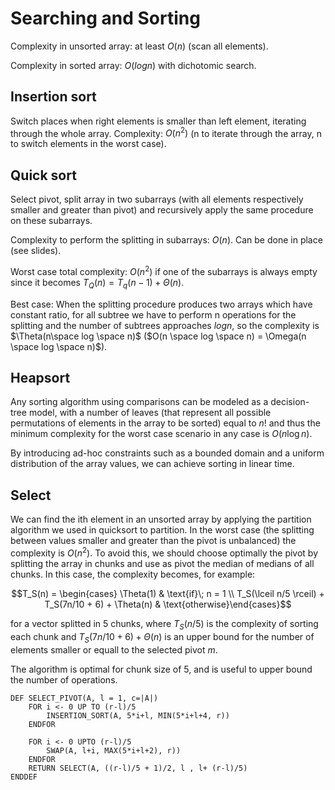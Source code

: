 # Searching and Sorting

Complexity in unsorted array: at least $O(n)$ (scan all elements).

Complexity in sorted array: $O(log n)$ with dichotomic search.

## Insertion sort

Switch places when right elements is smaller than left element, iterating through the whole array. Complexity: $O(n^2)$ (n to iterate through the array, n to switch elements in the worst case).

## Quick sort

Select pivot, split array in two subarrays (with all elements respectively smaller and greater than pivot) and recursively apply the same procedure on these subarrays.

Complexity to perform the splitting in subarrays: $O(n)$. Can be done in place (see slides).

Worst case total complexity: $O(n^2)$ if one of the subarrays is always empty since it becomes $T_Q(n) = T_q(n-1) + \Theta(n)$.

Best case: When the splitting procedure produces two arrays which have constant ratio, for all subtree we have to perform n operations for the splitting and the number of subtrees approaches $log n$, so the complexity is $\Theta(n\space log \space n)$ ($O(n \space log \space n) = \Omega(n \space log \space n)$).

## Heapsort

Any sorting algorithm using comparisons can be modeled as a decision-tree model, with a number of leaves (that represent all possible permutations of elements in the array to be sorted) equal to $n!$ and thus the minimum complexity for the worst case scenario in any case is $O(n \log n)$.

By introducing ad-hoc constraints such as a bounded domain and a uniform distribution of the array values, we can achieve sorting in linear time.

## Select

We can find the ith element in an unsorted array by applying the partition algorithm we used in quicksort to partition. In the worst case (the splitting between values smaller and greater than the pivot is unbalanced) the complexity is $O(n^2)$. To avoid this, we should choose optimally the pivot by splitting the array in chunks and use as pivot the median of medians of all chunks. In this case, the complexity becomes, for example:

$$T_S(n) = \begin{cases} \Theta(1) & \text{if}\; n = 1 \\ T_S(\lceil n/5 \rceil) + T_S(7n/10 + 6) + \Theta(n) & \text{otherwise}\end{cases}$$

for a vector splitted in 5 chunks, where $T_S(n/5)$ is the complexity of sorting each chunk and $T_S(7n/10 + 6) + \Theta(n)$ is an upper bound for the number of elements smaller or equall to the selected pivot $m$.

The algorithm is optimal for chunk size of 5, and is useful to upper bound the number of operations.

```
DEF SELECT_PIVOT(A, l = 1, c=|A|)
    FOR i <- 0 UP TO (r-l)/5
        INSERTION_SORT(A, 5*i+l, MIN(5*i+l+4, r))
    ENDFOR

    FOR i <- 0 UPTO (r-l)/5
        SWAP(A, l+i, MAX(5*i+l+2), r))
    ENDFOR
    RETURN SELECT(A, ((r-l)/5 + 1)/2, l , l+ (r-l)/5)
ENDDEF
```